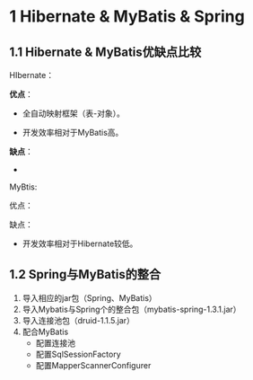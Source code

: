 # 1 Hibernate & MyBatis & Spring

## 1.1 Hibernate & MyBatis优缺点比较

HIbernate：

**优点**：

- 全自动映射框架（表-对象）。

- 开发效率相对于MyBatis高。

**缺点**：

- 

MyBtis:

优点：

缺点：

- 开发效率相对于Hibernate较低。

## 1.2 Spring与MyBatis的整合

1. 导入相应的jar包（Spring、MyBatis）
2. 导入Mybatis与Spring个的整合包（mybatis-spring-1.3.1.jar）
3. 导入连接池包（druid-1.1.5.jar）
4. 配合MyBatis
   - 配置连接池
   - 配置SqlSessionFactory
   - 配置MapperScannerConfigurer















